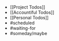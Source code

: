 - [[Project Todos]]
- [[Accountiful Todos]]
- [[Personal Todos]]
- #scheduled
- #waiting-for
- #someday/maybe
